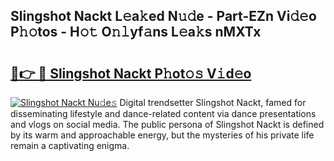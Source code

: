 ## Slingshot Nackt L𝚎a𝚔ed N𝚞𝚍e - Part-EZn Vi𝚍𝚎o P𝚑𝚘tos - H𝚘𝚝 O𝚗𝚕yf𝚊ns L𝚎a𝚔s nMXTx

# <h2><a href="http://kfeeth2.oniu.top/?m=Slingshot+Nackt">🔗👉 🔴 Slingshot Nackt P𝚑ot𝚘𝚜 V𝚒d𝚎o</a></h2>

[![Slingshot Nackt Nu𝚍e𝚜](https://i.imgur.com/0qMVB7G.gif)](http://kfeeth2.oniu.top/?m=Slingshot+Nackt)
Digital trendsetter Slingshot Nackt, famed for disseminating lifestyle and dance-related content via dance presentations and vlogs on social media. The public persona of Slingshot Nackt is defined by its warm and approachable energy, but the mysteries of his private life remain a captivating enigma.  
